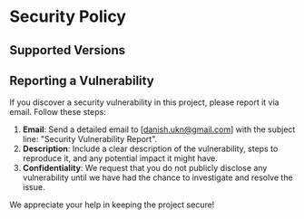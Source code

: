 # Security Policy

## Supported Versions

## Reporting a Vulnerability

If you discover a security vulnerability in this project, please report it via email. Follow these steps:

1. **Email**: Send a detailed email to [danish.ukn@gmail.com] with the subject line: "Security Vulnerability Report".
2. **Description**: Include a clear description of the vulnerability, steps to reproduce it, and any potential impact it might have.
3. **Confidentiality**: We request that you do not publicly disclose any vulnerability until we have had the chance to investigate and resolve the issue.

We appreciate your help in keeping the project secure!
